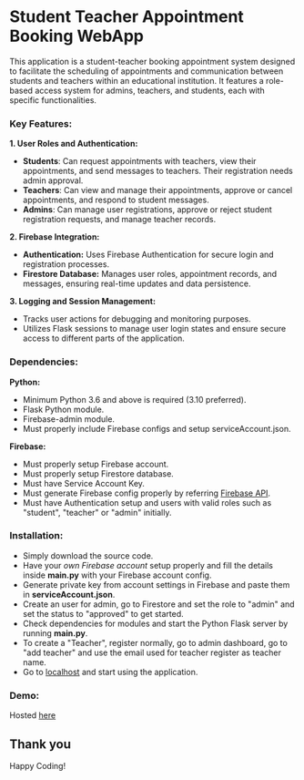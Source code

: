 
# Student Teacher Appointment Booking WebApp

This application is a student-teacher booking appointment system designed to facilitate the scheduling of appointments and communication between students and teachers within an educational institution. It features a role-based access system for admins, teachers, and students, each with specific functionalities.

### **Key Features:**
**1. User Roles and Authentication:**
- **Students**: Can request appointments with teachers, view their appointments, and send messages to teachers. Their registration needs admin approval.
- **Teachers**: Can view and manage their appointments, approve or cancel appointments, and respond to student messages.
- **Admins**: Can manage user registrations, approve or reject student registration requests, and manage teacher records.

**2. Firebase Integration:**
- **Authentication:** Uses Firebase Authentication for secure login and registration processes.
- **Firestore Database:** Manages user roles, appointment records, and messages, ensuring real-time updates and data persistence.

**3. Logging and Session Management:**
- Tracks user actions for debugging and monitoring purposes.
- Utilizes Flask sessions to manage user login states and ensure secure access to different parts of the application.

### **Dependencies:**
**Python:**
- Minimum Python 3.6 and above is required (3.10 preferred).
- Flask Python module.
- Firebase-admin module.
- Must properly include Firebase configs and setup serviceAccount.json.

**Firebase:**
- Must properly setup Firebase account.
- Must properly setup Firestore database.
- Must have Service Account Key.
- Must generate Firebase config properly by referring [Firebase API](https://firebase.google.com/docs/reference/admin/python).
- Must have Authentication setup and users with valid roles such as "student", "teacher" or "admin" initially.

### **Installation:**
- Simply download the source code.
- Have your *own Firebase account* setup properly and fill the details inside **main.py** with your Firebase account config.
- Generate private key from account settings in Firebase and paste them in **serviceAccount.json**.
- Create an user for admin, go to Firestore and set the role to "admin" and set the status to "approved" to get started.
- Check dependencies for modules and start the Python Flask server by running **main.py**.
- To create a "Teacher", register normally, go to admin dashboard, go to "add teacher" and use the email used for teacher register as teacher name.
- Go to [localhost](localhost:5000) and start using the application.

### **Demo:**
Hosted [here](http://www.stabapp.pythonanywhere.com)

## Thank you
Happy Coding!
